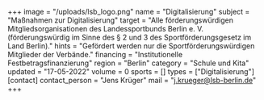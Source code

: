 +++
image = "/uploads/lsb_logo.png"
name = "Digitalisierung"
subject = "Maßnahmen zur Digitalisierung"
target = "Alle förderungswürdigen Mitgliedsorganisationen des Landessportbunds Berlin e. V. (förderungswürdig im Sinne des § 2 und 3 des Sportförderungsgesetz im Land Berlin)."
hints = "Gefördert werden nur die Sportförderungswürdigen Mitglieder der Verbände."
financing = "Institutionelle Festbetragsfinanzierung"
region = "Berlin"
category = "Schule und Kita"
updated = "17-05-2022"
volume = 0
sports = []
types = ["Digitalisierung"]
[contact]
contact_person = "Jens Krüger"
mail = "j.krueger@lsb-berlin.de"
+++